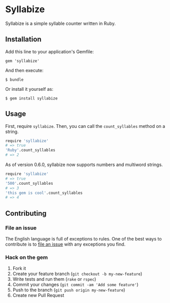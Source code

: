 # Syllabize

Syllabize is a simple syllable counter written in Ruby.

## Installation

Add this line to your application's Gemfile:

    gem 'syllabize'

And then execute:

    $ bundle

Or install it yourself as:

    $ gem install syllabize

## Usage

First, require `syllabize`. Then, you can call the `count_syllables` method on a string.

```bash
require 'syllabize'
# => true
'Ruby'.count_syllables
# => 2
```

As of version 0.6.0, syllabize now supports numbers and multiword strings.

```bash
require 'syllabize'
# => true
'500'.count_syllables
# => 3
'this gem is cool'.count_syllables
# => 4
```



## Contributing

### File an issue
The English language is full of exceptions to rules. One of the best ways to contribute is to [file an issue](https://github.com/thenickcox/syllabize/issues) with any exceptions you find.

### Hack on the gem
1. Fork it
2. Create your feature branch (`git checkout -b my-new-feature`)
3. Write tests and run them (`rake` or `rspec`)
4. Commit your changes (`git commit -am 'Add some feature'`)
5. Push to the branch (`git push origin my-new-feature`)
6. Create new Pull Request
